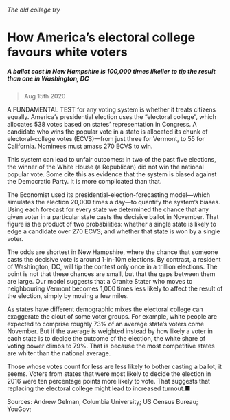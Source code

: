 ###### The old college try
# How America’s electoral college favours white voters 
##### A ballot cast in New Hampshire is 100,000 times likelier to tip the result than one in Washington, DC 
> Aug 15th 2020 


A  FUNDAMENTAL TEST for any voting system is whether it treats citizens equally. America’s presidential election uses the “electoral college”, which allocates 538 votes based on states’ representation in Congress. A candidate who wins the popular vote in a state is allocated its chunk of electoral-college votes (ECVS)—from just three for Vermont, to 55 for California. Nominees must amass 270 ECVS to win.
This system can lead to unfair outcomes: in two of the past five elections, the winner of the White House (a Republican) did not win the national popular vote. Some cite this as evidence that the system is biased against the Democratic Party. It is more complicated than that.

The Economist used its presidential-election-forecasting model—which simulates the election 20,000 times a day—to quantify the system’s biases. Using each forecast for every state we determined the chance that any given voter in a particular state casts the decisive ballot in November. That figure is the product of two probabilities: whether a single state is likely to edge a candidate over 270 ECVS; and whether that state is won by a single voter.
The odds are shortest in New Hampshire, where the chance that someone casts the decisive vote is around 1-in-10m elections. By contrast, a resident of Washington, DC, will tip the contest only once in a trillion elections. The point is not that these chances are small, but that the gaps between them are large. Our model suggests that a Granite Stater who moves to neighbouring Vermont becomes 1,000 times less likely to affect the result of the election, simply by moving a few miles.


As states have different demographic mixes the electoral college can exaggerate the clout of some voter groups. For example, white people are expected to comprise roughly 73% of an average state’s voters come November. But if the average is weighted instead by how likely a voter in each state is to decide the outcome of the election, the white share of voting power climbs to 79%. That is because the most competitive states are whiter than the national average.


Those whose votes count for less are less likely to bother casting a ballot, it seems. Voters from states that were most likely to decide the election in 2016 were ten percentage points more likely to vote. That suggests that replacing the electoral college might lead to increased turnout.■
Sources: Andrew Gelman, Columbia University; US Census Bureau; YouGov; 

